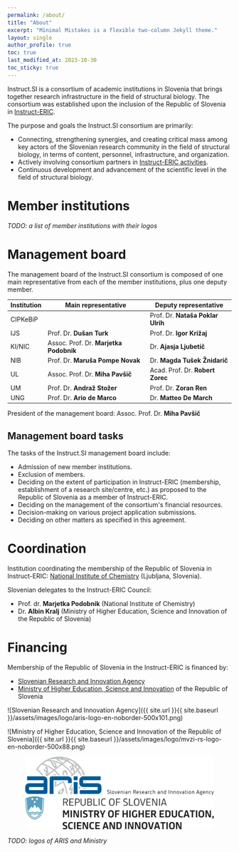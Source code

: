 ```yaml
---
permalink: /about/
title: "About"
excerpt: "Minimal Mistakes is a flexible two-column Jekyll theme."
layout: single
author_profile: true
toc: true
last_modified_at: 2023-10-30
toc_sticky: true
---
```


Instruct.SI is a consortium of academic institutions in Slovenia that brings together research infrastructure in the field of structural biology. The consortium was established upon the inclusion of the Republic of Slovenia in [Instruct-ERIC](https://instruct-eric.org/).

The purpose and goals the Instruct.SI consortium are primarily:
- Connecting, strengthening synergies, and creating critical mass among key actors of the Slovenian research community in the field of structural biology, in terms of content, personnel, infrastructure, and organization.
- Actively involving consortium partners in [Instruct-ERIC activities](https://instruct-eric.org/our-services).
- Continuous development and advancement of the scientific level in the field of structural biology.

# Member institutions

*TODO: a list of member institutions with their logos*

# Management board

The management board of the Instruct.SI consortium is composed of one main representative from each of the member institutions, plus one deputy member.

| Institution 	| Main representative 	| Deputy representative 	|
|---	|---	|---	|
| CIPKeBiP 	|  	| Prof. Dr. **Nataša Poklar Ulrih** 	|
| IJS 	| Prof. Dr. **Dušan Turk** 	| Prof. Dr. **Igor Križaj** 	|
| KI/NIC 	| Assoc. Prof. Dr. **Marjetka Podobnik** 	| Dr. **Ajasja Ljubetič** 	|
| NIB 	| Prof. Dr. **Maruša Pompe Novak** 	| Dr. **Magda Tušek Žnidarič** 	|
| UL 	| Assoc. Prof. Dr. **Miha Pavšič** 	| Acad. Prof. Dr. **Robert Zorec** 	|
| UM 	| Prof. Dr. **Andraž Stožer** 	| Prof. Dr. **Zoran Ren** 	|
| UNG 	| Prof. Dr. **Ario de Marco** 	| Dr. **Matteo De March** 	|

President of the management board: Assoc. Prof. Dr. **Miha Pavšič**

## Management board tasks

The tasks of the Instruct.SI management board include:
- Admission of new member institutions.
- Exclusion of members.
- Deciding on the extent of participation in Instruct-ERIC (membership, establishment of a research site/centre, etc.) as proposed to the Republic of Slovenia as a member of Instruct-ERIC.
- Deciding on the management of the consortium's financial resources.
- Decision-making on various project application submissions.
- Deciding on other matters as specified in this agreement.

# Coordination

Institution coordinating the membership of the Republic of Slovenia in Instruct-ERIC: [National Institute of Chemistry](https://www..ki.si/en) (Ljubljana, Slovenia).

Slovenian delegates to the Instruct-ERIC Council:
- Prof. dr. **Marjetka Podobnik** (National Institute of Chemistry)
- Dr. **Albin Kralj** (Ministry of Higher Education, Science and Innovation of the Republic of Slovenia)

# Financing

Membership of the Republic of Slovenia in the Instruct-ERIC is financed by:
- [Slovenian Research and Innovation Agency](https://www.arrs.si/en/)
- [Ministry of Higher Education, Science and Innovation](https://www.gov.si/en/state-authorities/ministries/ministry-of-higher-education-science-and-innovation/) of the Republic of Slovenia

![Slovenian Research and Innovation Agency]({{ site.url }}{{ site.baseurl }}/assets/images/logo/aris-logo-en-noborder-500x101.png)

![Ministry of Higher Education, Science and Innovation of the Republic of Slovenia]({{ site.url }}{{ site.baseurl }}/assets/images/logo/mvzi-rs-logo-en-noborder-500x88.png)

<figure class="half">
    <a href="https://www.arrs.si/en/"><img src="/assets/images/logo/aris-logo-en-noborder-500x101.png"></a>
    <a href="https://www.gov.si/en/state-authorities/ministries/ministry-of-higher-education-science-and-innovation/"><img src="/assets/images/logo/mvzi-rs-logo-en-noborder-500x88.png"></a>
</figure>

*TODO: logos of ARIS and Ministry*